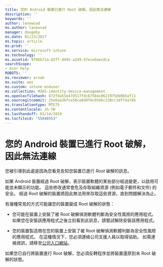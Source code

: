 ```yaml
---
title: 您的 Android 裝置已進行 Root 破解，因此無法連線
description: ''
keywords: ''
author: lenewsad
ms.author: lanewsad
manager: dougeby
ms.date: 01/23/2017
ms.topic: article
ms.prod: ''
ms.service: microsoft-intune
ms.technology: ''
ms.assetid: 9786b71a-d2ff-4d95-a2d9-47ece0aec8ca
searchScope:
- User help
ROBOTS: ''
ms.reviewer: arnab
ms.suite: ems
ms.custom: intune-enduser
ms.collection: M365-identity-device-management
ms.openlocfilehash: 872fda55e47d517fdc67584c0621975dd065af11
ms.sourcegitcommit: 25e6aa3bfce58ce8d9f8c054bc338cc3dff4a78b
ms.translationtype: MTE75
ms.contentlocale: zh-TW
ms.lasthandoff: 03/14/2019
ms.locfileid: "55840553"
---
```

# <a name="your-android-device-is-rooted-so-you-cant-connect"></a>您的 Android 裝置已進行 Root 破解，因此無法連線

您被引導到此處是因為您看見告知您裝置已進行 _Root_ 破解的訊息。

如果 Android 裝置經過 Root 破解，表示裝置軟體的某些部分經過變更，以啟用可能並未顯示的功能。 這些修改通常會危及存取組織資源 (例如電子郵件和文件) 的安全。 經過 Root 破解的裝置將因此無法用來存取這些資源，直到問題解決為止。  

有幾種常見的方式可能讓您的裝置變成 Root 破解的狀態：

- 您可能在裝置上安裝了被 Root 破解偵測軟體判斷為安全性風險的應用程式。 如果您在安裝該應用程式之後立刻看到此訊息，請嘗試解除安裝該應用程式。

- 您的裝置製造商在您的裝置上安裝了被 Root 破解偵測軟體判斷為安全性風險的應用程式。 在這種情況下，您必須連絡公司支援人員以取得協助。 如需連絡資訊，請移至[公司入口網站](https://go.microsoft.com/fwlink/?linkid=2010980)。

如果您已自行將裝置進行 Root 破解，您必須反轉程序並將裝置還原到未 Root 破解的狀態。

